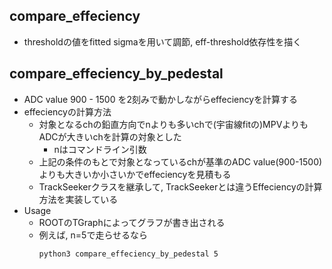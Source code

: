 ## compare_effeciency
- thresholdの値をfitted sigmaを用いて調節, eff-threshold依存性を描く

## compare_effeciency_by_pedestal
- ADC value 900 - 1500 を2刻みで動かしながらeffeciencyを計算する
- effeciencyの計算方法
    - 対象となるchの鉛直方向でnよりも多いchで(宇宙線fitの)MPVよりもADCが大きいchを計算の対象とした
      - nはコマンドライン引数
    - 上記の条件のもとで対象となっているchが基準のADC value(900-1500)よりも大きいか小さいかでeffeciencyを見積もる
    - TrackSeekerクラスを継承して, TrackSeekerとは違うEffeciencyの計算方法を実装している
- Usage
    - ROOTのTGraphによってグラフが書き出される
    - 例えば, n=5で走らせるなら
        ```bash
        python3 compare_effeciency_by_pedestal 5
        ```
